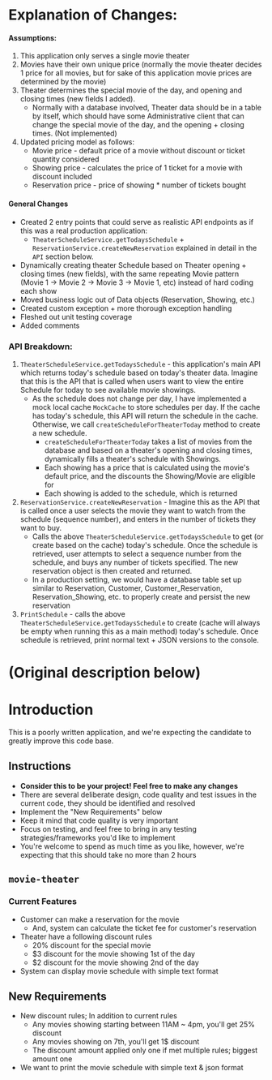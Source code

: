 # Explanation of Changes:
#### Assumptions:
1. This application only serves a single movie theater
2. Movies have their own unique price (normally the movie theater decides 1 price for all movies, but for sake of this application movie prices are determined by the movie)
3. Theater determines the special movie of the day, and opening and closing times (new fields I added). 
   * Normally with a database involved, Theater data should be in a table by itself, which should have some Administrative client that can change the special movie of the day,
   and the opening + closing times. (Not implemented)
4. Updated pricing model as follows:
   * Movie price - default price of a movie without discount or ticket quantity considered
   * Showing price - calculates the price of 1 ticket for a movie with discount included
   * Reservation price - price of showing * number of tickets bought

#### General Changes
* Created 2 entry points that could serve as realistic API endpoints as if this was a real production application:
  * ``TheaterScheduleService.getTodaysSchedule`` + ``ReservationService.createNewReservation`` explained in detail in the ``API`` section below.
* Dynamically creating theater Schedule based on Theater opening + closing times (new fields), with the same repeating Movie pattern (Movie 1 -> Movie 2 -> Movie 3 -> Movie 1, etc)
instead of hard coding each show
* Moved business logic out of Data objects (Reservation, Showing, etc.)
* Created custom exception + more thorough exception handling
* Fleshed out unit testing coverage
* Added comments

### API Breakdown:
1. ``TheaterScheduleService.getTodaysSchedule`` - this application's main API which returns today's schedule based on today's theater data. Imagine that this is the API that is called
when users want to view the entire Schedule for today to see available movie showings.
   * As the schedule does not change  per day, I have implemented a mock local cache ``MockCache`` to store schedules per day. If the cache has today's schedule,
   this API will return the schedule in the cache. Otherwise, we call ``createScheduleForTheaterToday`` method to
   create a new schedule.
     * ``createScheduleForTheaterToday`` takes a list of movies from the database and based on a theater's opening and closing times,
     dynamically fills a theater's schedule with Showings. 
     * Each showing has a price that is calculated using the movie's default price, and the discounts the Showing/Movie are eligible for
     * Each showing is added to the schedule, which is returned
2. ``ReservationService.createNewReservation`` - Imagine this as the API that is called once a user selects the movie they want to watch from the schedule (sequence number), and 
enters in the number of tickets they want to buy.
   * Calls the above ``TheaterScheduleService.getTodaysSchedule`` to get (or create based on the cache)
   today's schedule. Once the schedule is retrieved, user attempts to select a sequence number from the schedule, and buys any number of tickets
   specified. The new reservation object is then created and returned. 
   * In a production setting, we would have a database table set up similar to Reservation, Customer, Customer_Reservation, Reservation_Showing, etc. to properly create and persist the new reservation
3. ``PrintSchedule`` - calls the above ``TheaterScheduleService.getTodaysSchedule`` to create (cache will always be empty when running this as a main method) today's schedule. 
Once schedule is retrieved, print normal text + JSON versions to the console.

# (Original description below)
# Introduction

This is a poorly written application, and we're expecting the candidate to greatly improve this code base.

## Instructions
* **Consider this to be your project! Feel free to make any changes**
* There are several deliberate design, code quality and test issues in the current code, they should be identified and resolved
* Implement the "New Requirements" below
* Keep it mind that code quality is very important
* Focus on testing, and feel free to bring in any testing strategies/frameworks you'd like to implement
* You're welcome to spend as much time as you like, however, we're expecting that this should take no more than 2 hours

## `movie-theater`

### Current Features
* Customer can make a reservation for the movie
  * And, system can calculate the ticket fee for customer's reservation
* Theater have a following discount rules
  * 20% discount for the special movie
  * $3 discount for the movie showing 1st of the day
  * $2 discount for the movie showing 2nd of the day
* System can display movie schedule with simple text format

## New Requirements
* New discount rules; In addition to current rules
  * Any movies showing starting between 11AM ~ 4pm, you'll get 25% discount
  * Any movies showing on 7th, you'll get 1$ discount
  * The discount amount applied only one if met multiple rules; biggest amount one
* We want to print the movie schedule with simple text & json format
